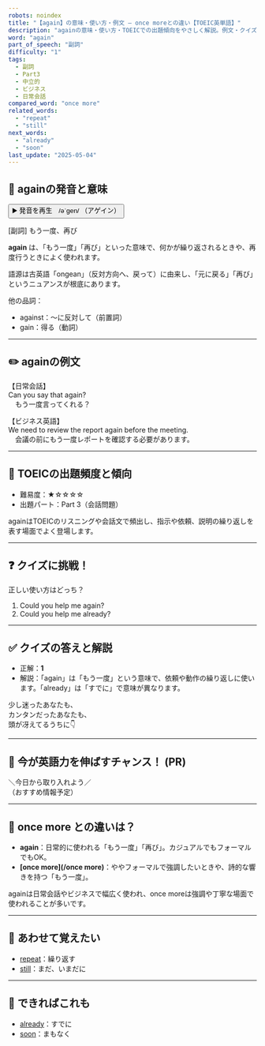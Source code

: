 ```yaml
---
robots: noindex
title: "【again】の意味・使い方・例文 ― once moreとの違い【TOEIC英単語】"
description: "againの意味・使い方・TOEICでの出題傾向をやさしく解説。例文・クイズ付きでonce moreとの違いもわかりやすく学べます。"
word: "again"
part_of_speech: "副詞"
difficulty: "1"
tags:
  - 副詞
  - Part3
  - 中立的
  - ビジネス
  - 日常会話
compared_word: "once more"
related_words:
  - "repeat"
  - "still"
next_words:
  - "already"
  - "soon"
last_update: "2025-05-04"
---
```


## 🔰 againの発音と意味

<button class="play-audio" onclick="playTTS('again')">
  <span class="play-audio-main">
    ▶️ 発音を再生　/əˈɡen/
  </span>
  <span class="play-audio-sub">
    （アゲイン）
  </span>
</button>

[副詞] もう一度、再び

**again** は、「もう一度」「再び」といった意味で、何かが繰り返されるときや、再度行うときによく使われます。

語源は古英語「ongean」（反対方向へ、戻って）に由来し、「元に戻る」「再び」というニュアンスが根底にあります。

他の品詞：  
- against：～に反対して（前置詞）
- gain：得る（動詞）

---

## ✏️ againの例文

【日常会話】  
Can you say that again?  
　もう一度言ってくれる？

【ビジネス英語】  
We need to review the report again before the meeting.  
　会議の前にもう一度レポートを確認する必要があります。

---

## 🎯 TOEICの出題頻度と傾向

- 難易度：★☆☆☆☆
- 出題パート：Part 3（会話問題）

againはTOEICのリスニングや会話文で頻出し、指示や依頼、説明の繰り返しを表す場面でよく登場します。

---

## ❓ クイズに挑戦！

正しい使い方はどっち？

1. Could you help me again?  
2. Could you help me already?

---

## ✅ クイズの答えと解説

- 正解：**1**
- 解説：「again」は「もう一度」という意味で、依頼や動作の繰り返しに使います。「already」は「すでに」で意味が異なります。

少し迷ったあなたも、  
カンタンだったあなたも、  
頭が冴えてるうちに👇️

---

## 🚀 今が英語力を伸ばすチャンス！ (PR)

<div class="info-center">
＼今日から取り入れよう／<br>  
（おすすめ情報予定）
</div>

---

## 🤔  once more との違いは？

- **again**：日常的に使われる「もう一度」「再び」。カジュアルでもフォーマルでもOK。
- **[once more](/once more)**：ややフォーマルで強調したいときや、詩的な響きを持つ「もう一度」。

againは日常会話やビジネスで幅広く使われ、once moreは強調や丁寧な場面で使われることが多いです。

---

## 🧩 あわせて覚えたい

- [repeat](/word/repeat/)：繰り返す
- [still](/word/still/)：まだ、いまだに

---

## 📖 できればこれも

- [already](/word/already/)：すでに
- [soon](/word/soon/)：まもなく

<!-- cvid: aid08_bid21 -->
